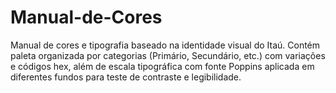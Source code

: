 # Manual-de-Cores
Manual de cores e tipografia baseado na identidade visual do Itaú. Contém paleta organizada por categorias (Primário, Secundário, etc.) com variações e códigos hex, além de escala tipográfica com fonte Poppins aplicada em diferentes fundos para teste de contraste e legibilidade.

